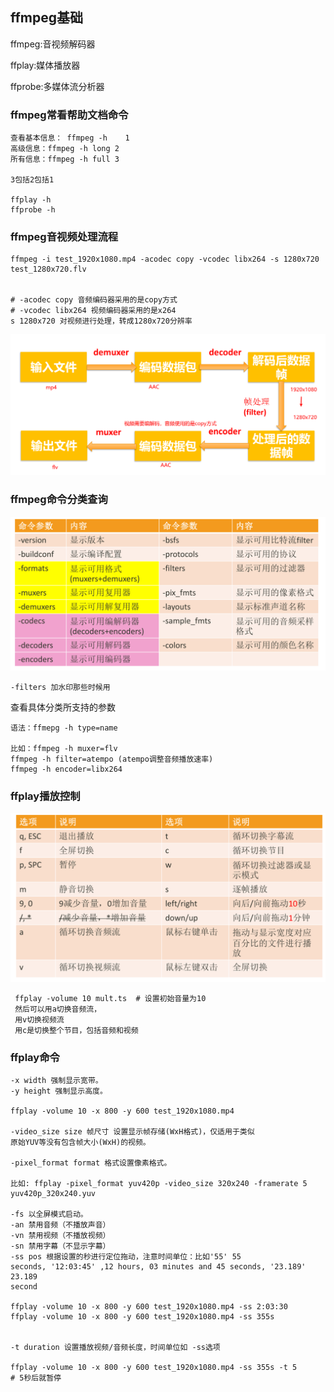 ## ffmpeg基础

ffmpeg:音视频解码器

ffplay:媒体播放器

ffprobe:多媒体流分析器

### ffmpeg常看帮助文档命令

```
查看基本信息： ffmpeg -h    1
高级信息：ffmpeg -h long	2
所有信息：ffmpeg -h full	3

3包括2包括1

ffplay -h 
ffprobe -h
```

### ffmpeg音视频处理流程

```
ffmpeg -i test_1920x1080.mp4 -acodec copy -vcodec libx264 -s 1280x720 test_1280x720.flv


# -acodec copy 音频编码器采用的是copy方式
# -vcodec libx264 视频编码器采用的是x264
s 1280x720 对视频进行处理，转成1280x720分辨率
```

![](./img/ffmpeg处理流程.png)

### ffmpeg命令分类查询

 ![](./img/ffmpeg01.png)

`-filters 加水印那些时候用`

查看具体分类所支持的参数
```
语法：ffmepg -h type=name

比如：ffmpeg -h muxer=flv
ffmpeg -h filter=atempo (atempo调整音频播放速率)
ffmpeg -h encoder=libx264
```
### ffplay播放控制

![](./img/ffmpeg02.png)

```
 ffplay -volume 10 mult.ts  # 设置初始音量为10
 然后可以用a切换音频流，
 用v切换视频流
 用c是切换整个节目，包括音频和视频
 ```

 ### ffplay命令

 ```
-x width 强制显示宽带。
-y height 强制显示高度。

ffplay -volume 10 -x 800 -y 600 test_1920x1080.mp4

 -video_size size 帧尺寸 设置显示帧存储(WxH格式)，仅适用于类似
原始YUV等没有包含帧大小(WxH)的视频。

 -pixel_format format 格式设置像素格式。

 比如: ffplay -pixel_format yuv420p -video_size 320x240 -framerate 5 yuv420p_320x240.yuv

 -fs 以全屏模式启动。
 -an 禁用音频（不播放声音）
 -vn 禁用视频（不播放视频）
 -sn 禁用字幕（不显示字幕）
 -ss pos 根据设置的秒进行定位拖动，注意时间单位：比如'55' 55
seconds, '12:03:45' ,12 hours, 03 minutes and 45 seconds, '23.189' 23.189
second

ffplay -volume 10 -x 800 -y 600 test_1920x1080.mp4 -ss 2:03:30
ffplay -volume 10 -x 800 -y 600 test_1920x1080.mp4 -ss 355s


 -t duration 设置播放视频/音频长度，时间单位如 -ss选项

ffplay -volume 10 -x 800 -y 600 test_1920x1080.mp4 -ss 355s -t 5
# 5秒后就暂停
 ```

 